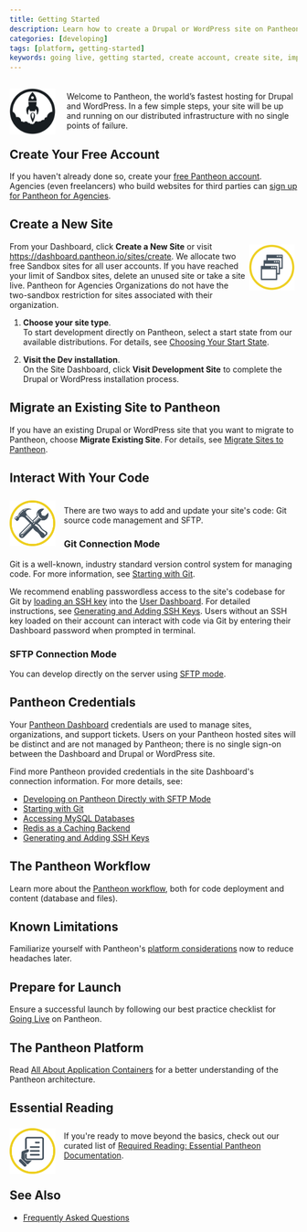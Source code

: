 ```yaml
---
title: Getting Started
description: Learn how to create a Drupal or WordPress site on Pantheon.
categories: [developing]
tags: [platform, getting-started]
keywords: going live, getting started, create account, create site, import, faqs
---
```

<img src="/source/docs/assets/images/icon-launch-k.svg" alt="Launch Icon" style="float:left;margin-left:0px;margin-right:20px;margin-top:15px;margin-bottom:0px;border:0;max-height:80px;"><p style="padding-top:20px;margin-right:0px;">Welcome to Pantheon, the world’s fastest hosting for Drupal and WordPress. In a few simple steps, your site will be up and running on our distributed infrastructure with no single points of failure.</p>
## Create Your Free Account
If you haven't already done so, create your [free Pantheon account](https://pantheon.io/register). Agencies (even freelancers) who build websites for third parties can [sign up for Pantheon for Agencies](https://pantheon.io/agencies/pantheon-for-agencies).
## Create a New Site
<img src="/source/docs/assets/images/icon-developer-dashboard.svg" alt="Launch Icon" style="float:right;margin:5px;border:0;max-height:80px;"><p style="padding-top:0px;">From your Dashboard, click <strong>Create a New Site</strong> or visit <a href="https://dashboard.pantheon.io/sites/create" target="blank">https://dashboard.pantheon.io/sites/create</a>. We allocate two free Sandbox sites for all user accounts. If you have reached your limit of Sandbox sites, delete an unused site or take a site live. Pantheon for Agencies Organizations do not have the two-sandbox restriction for sites associated with their organization.</p>

1. **Choose your site type**.  
To start development directly on Pantheon, select a start state from our available distributions. For details, see [Choosing Your Start State](/docs/start-state).

2. **Visit the Dev installation**.  
On the Site Dashboard, click **Visit Development Site** to complete the Drupal or WordPress installation process.

## Migrate an Existing Site to Pantheon

If you have an existing Drupal or WordPress site that you want to migrate to Pantheon, choose <strong>Migrate Existing Site</strong>. For details, see <a href="/docs/migrate">Migrate Sites to Pantheon</a>.</p>

## Interact With Your Code
<img src="/source/docs/assets/images/icon-tools.png" alt="Tools Icon" style="float:left;margin-right:15px;margin-top:10px;margin-bottom:0px;border:0;max-height:80px;"><p style="padding-top:5px;padding-bottom:0px;">

There are two ways to add and update your site's code: Git source code management and SFTP.</p>

### Git Connection Mode
Git is a well-known, industry standard version control system for managing code. For more information, see [Starting with Git](/docs/git).

We recommend enabling passwordless access to the site's codebase for Git by [loading an SSH key](/docs/ssh-keys) into the [User Dashboard](https://dashboard.pantheon.io/users/#account). For detailed instructions, see [Generating and Adding SSH Keys](/docs/ssh-keys). Users without an SSH key loaded on their account can interact with code via Git by entering their Dashboard password when prompted in terminal.

### SFTP Connection Mode
You can develop directly on the server using [SFTP mode](/docs/sftp/).

## Pantheon Credentials
Your [Pantheon Dashboard](https://dashboard.pantheon.io) credentials are used to manage sites, organizations, and support tickets. Users on your Pantheon hosted sites will be distinct and are not managed by Pantheon; there is no single sign-on between the Dashboard and Drupal or WordPress site.

Find more Pantheon provided credentials in the site Dashboard's connection information. For more details, see:

- [Developing on Pantheon Directly with SFTP Mode](/docs/sftp#sftp-connection-information)
- [Starting with Git](/docs/git/)
- [Accessing MySQL Databases](/docs/mysql-access/)
- [Redis as a Caching Backend](/docs/redis#use-the-redis-command-line-client)
- [Generating and Adding SSH Keys](/docs/ssh-keys/)
## The Pantheon Workflow
Learn more about the [Pantheon workflow](/docs/pantheon-workflow/), both for code deployment and content (database and files).

## Known Limitations
Familiarize yourself with Pantheon's [platform considerations](/docs/platform-considerations) now to reduce headaches later.

## Prepare for Launch
Ensure a successful launch by following our best practice checklist for [Going Live](/docs/going-live) on Pantheon.

## The Pantheon Platform
Read [All About Application Containers](/docs/application-containers/) for a better understanding of the Pantheon architecture.

## Essential Reading
<img src="/source/docs/assets/images/icon-document-hand.png" alt="Tools Icon" style="float:left;margin-right:15px;margin-right:15px;margin-top:5px;margin-bottom:0px;border:0;max-height:80px;"><p style="padding-top:10px;padding-bottom:20px;">
If you're ready to move beyond the basics, check out our curated list of <a href="/docs/required-reading">Required Reading: Essential Pantheon Documentation</a>.</p>

## See Also
- [Frequently Asked Questions](/docs/faq)
